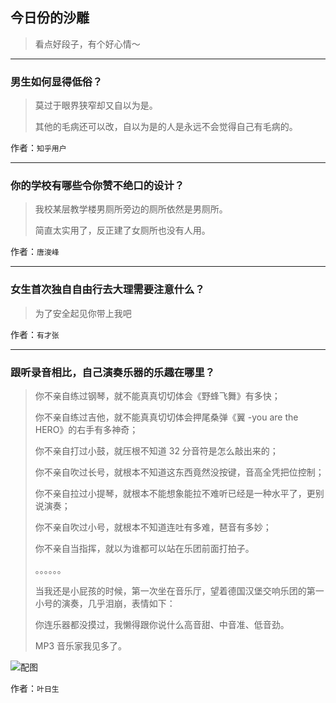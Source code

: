 ## 今日份的沙雕

> 看点好段子，有个好心情～


 
---

### 男生如何显得低俗？

> 莫过于眼界狭窄却又自以为是。
> 
> 其他的毛病还可以改，自以为是的人是永远不会觉得自己有毛病的。


作者：`知乎用户`

---

### 你的学校有哪些令你赞不绝口的设计？

> 我校某层教学楼男厕所旁边的厕所依然是男厕所。
> 
> 简直太实用了，反正建了女厕所也没有人用。


作者：`唐浚峰`

---

### 女生首次独自自由行去大理需要注意什么？

> 为了安全起见你带上我吧


作者：`有才张`

---

### 跟听录音相比，自己演奏乐器的乐趣在哪里？

> 你不亲自练过钢琴，就不能真真切切体会《野蜂飞舞》有多快；
> 
> 你不亲自练过吉他，就不能真真切切体会押尾桑弹《翼 -you are the HERO》的右手有多神奇；
> 
> 你不亲自打过小鼓，就压根不知道 32 分音符是怎么敲出来的；
> 
> 你不亲自吹过长号，就根本不知道这东西竟然没按键，音高全凭把位控制；
> 
> 你不亲自拉过小提琴，就根本不能想象能拉不难听已经是一种水平了，更别说演奏；
> 
> 你不亲自吹过小号，就根本不知道连吐有多难，琶音有多妙；
> 
> 你不亲自当指挥，就以为谁都可以站在乐团前面打拍子。
> 
> 。。。。。。
> 
> 当我还是小屁孩的时候，第一次坐在音乐厅，望着德国汉堡交响乐团的第一小号的演奏，几乎泪崩，表情如下：
> 
> 你连乐器都没摸过，我懒得跟你说什么高音甜、中音准、低音劲。
> 
> MP3 音乐家我见多了。



![配图](http://pic3.zhimg.com/fa832c90edf13a31bf908cb3a01c082e_b.jpg)


作者：`叶日生`